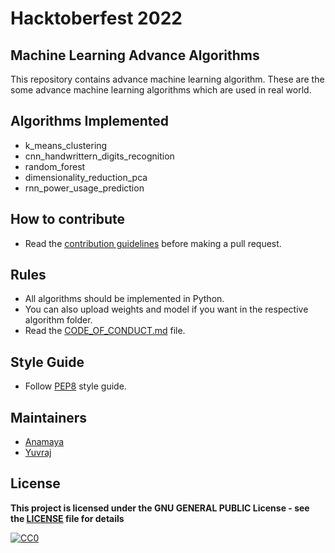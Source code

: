 # Hacktoberfest 2022
## Machine Learning Advance Algorithms 

This repository contains advance machine learning algorithm. These are the some advance machine learning algorithms which are used in real world.

## Algorithms Implemented

- k_means_clustering
- cnn_handwrittern_digits_recognition
- random_forest
- dimensionality_reduction_pca
- rnn_power_usage_prediction

## How to contribute
- Read the [contribution guidelines](../CONTRIBUTING.md) before making a pull request.

## Rules
- All algorithms should be implemented in Python.
- You can also upload weights and model if you want in the respective algorithm folder.
- Read the [CODE_OF_CONDUCT.md](../CODE_OF_CONDUCT.md) file.


## Style Guide
- Follow [PEP8](https://www.python.org/dev/peps/pep-0008/) style guide.

## Maintainers
- [Anamaya](https://github.com/Anamaya1729)
- [Yuvraj](https://github.com/YuvrajSinghGitbub)

## License

**This project is licensed under the GNU GENERAL PUBLIC License - see the [LICENSE](../LICENSE) file for details**

[![CC0](https://licensebuttons.net/p/zero/1.0/88x31.png)](https://creativecommons.org/publicdomain/zero/1.0)
